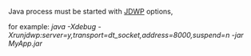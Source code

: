 


Java process must be started with [JDWP](http://docs.oracle.com/javase/7/docs/technotes/guides/jpda/jdwp-spec.html) options, 

for example: *java -Xdebug -Xrunjdwp:server=y,transport=dt_socket,address=8000,suspend=n -jar MyApp.jar*
